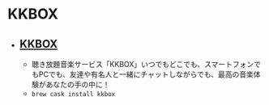 # KKBOX
- [KKBOX](https://www.kkbox.com/)
  - 
  - 聴き放題音楽サービス「KKBOX」いつでもどこでも、スマートフォンでもPCでも、友達や有名人と一緒にチャットしながらでも、最高の音楽体験があなたの手の中に！
  - `brew cask install kkbox`
